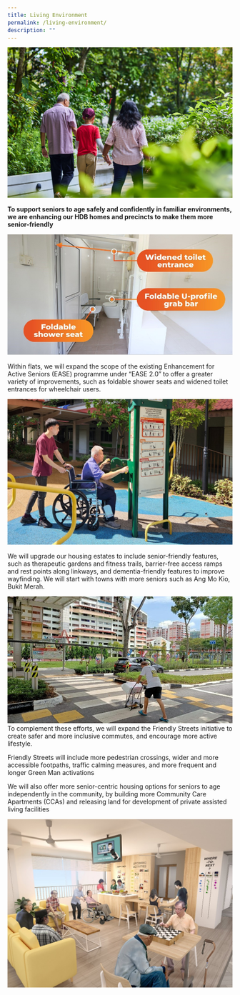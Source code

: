 ```yaml
---
title: Living Environment
permalink: /living-environment/
description: ""
---
```

![](/images/living%20environment%20banner.jpg)

**To support seniors to age safely and confidently in familiar environments, we are enhancing  our HDB homes and precincts to make them more senior-friendly**

![](/images/easeage.jpg)

Within flats, we will expand the scope of the existing Enhancement for Active Seniors (EASE) programme under “EASE 2.0” to offer a greater variety of improvements, such as foldable shower seats and widened toilet entrances for wheelchair users.

![](/images/seniorfriendly.jpg)

We will upgrade our housing estates to include senior-friendly features, such as therapeutic gardens and fitness trails, barrier-free access ramps and rest points along linkways, and dementia-friendly features to improve wayfinding. We will start with towns with more seniors such as Ang Mo Kio, Bukit Merah.

![](/images/streets2%20(2).jpg)
To complement these efforts, we will expand the Friendly Streets initiative to create safer and more inclusive commutes, and encourage more active lifestyle.

Friendly Streets will include more pedestrian crossings, wider and more accessible footpaths, traffic calming measures, and more frequent and longer Green Man activations

We will also offer more senior-centric housing options for seniors to age independently in the community, by building more Community Care Apartments (CCAs) and releasing land for development of private assisted living facilities

![](/images/ccahdb.jpg)